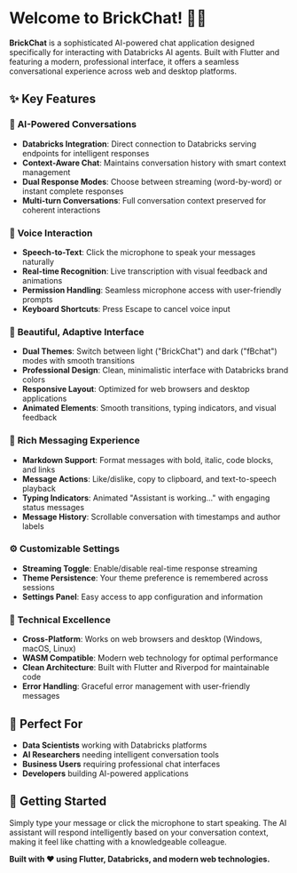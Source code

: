 # Welcome to BrickChat! 🧱💬

**BrickChat** is a sophisticated AI-powered chat application designed specifically for interacting with Databricks AI agents. Built with Flutter and featuring a modern, professional interface, it offers a seamless conversational experience across web and desktop platforms.

## ✨ Key Features

### 🎯 **AI-Powered Conversations**
- **Databricks Integration**: Direct connection to Databricks serving endpoints for intelligent responses
- **Context-Aware Chat**: Maintains conversation history with smart context management
- **Dual Response Modes**: Choose between streaming (word-by-word) or instant complete responses
- **Multi-turn Conversations**: Full conversation context preserved for coherent interactions

### 🎤 **Voice Interaction**
- **Speech-to-Text**: Click the microphone to speak your messages naturally
- **Real-time Recognition**: Live transcription with visual feedback and animations
- **Permission Handling**: Seamless microphone access with user-friendly prompts
- **Keyboard Shortcuts**: Press Escape to cancel voice input

### 🎨 **Beautiful, Adaptive Interface**
- **Dual Themes**: Switch between light ("BrickChat") and dark ("fBchat") modes with smooth transitions
- **Professional Design**: Clean, minimalistic interface with Databricks brand colors
- **Responsive Layout**: Optimized for web browsers and desktop applications
- **Animated Elements**: Smooth transitions, typing indicators, and visual feedback

### 💬 **Rich Messaging Experience**
- **Markdown Support**: Format messages with bold, italic, code blocks, and links
- **Message Actions**: Like/dislike, copy to clipboard, and text-to-speech playback
- **Typing Indicators**: Animated "Assistant is working..." with engaging status messages
- **Message History**: Scrollable conversation with timestamps and author labels

### ⚙️ **Customizable Settings**
- **Streaming Toggle**: Enable/disable real-time response streaming
- **Theme Persistence**: Your theme preference is remembered across sessions
- **Settings Panel**: Easy access to app configuration and information

### 🔧 **Technical Excellence**
- **Cross-Platform**: Works on web browsers and desktop (Windows, macOS, Linux)
- **WASM Compatible**: Modern web technology for optimal performance
- **Clean Architecture**: Built with Flutter and Riverpod for maintainable code
- **Error Handling**: Graceful error management with user-friendly messages

## 🎯 **Perfect For**
- **Data Scientists** working with Databricks platforms
- **AI Researchers** needing intelligent conversation tools
- **Business Users** requiring professional chat interfaces
- **Developers** building AI-powered applications

## 🚀 **Getting Started**
Simply type your message or click the microphone to start speaking. The AI assistant will respond intelligently based on your conversation context, making it feel like chatting with a knowledgeable colleague.

**Built with ❤️ using Flutter, Databricks, and modern web technologies.**